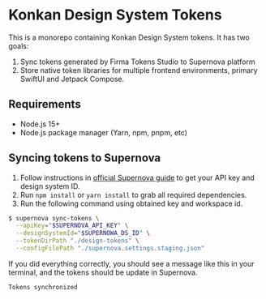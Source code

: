 # Konkan Design System Tokens

This is a monorepo containing Konkan Design System tokens. It has two goals:

1. Sync tokens generated by Firma Tokens Studio to Supernova platform
2. Store native token libraries for multiple frontend environments, primary SwiftUI and Jetpack Compose.

## Requirements

- Node.js 15+
- Node.js package manager (Yarn, npm, pnpm, etc)

## Syncing tokens to Supernova

1. Follow instructions in [official Supernova guide](https://github.com/Supernova-Studio/cli/blob/main/docs/figma-tokens-sync.md) to get your API key and design system ID.
2. Run `npm install` or `yarn install` to grab all required dependencies.
3. Run the following command using obtained key and workspace id.

```sh
$ supernova sync-tokens \
  --apiKey="$SUPERNOVA_API_KEY" \
  --designSystemId="$SUPERNOWA_DS_ID" \
  --tokenDirPath "./design-tokens" \
  --configFilePath "./supernova.settings.staging.json"
```

If you did everything correctly, you should see a message like this in your terminal, and the tokens should be update in Supernova.

```
Tokens synchronized
```

